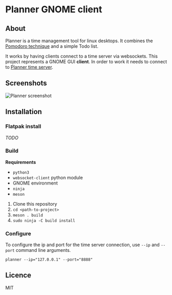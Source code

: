 # Planner GNOME client

## About
Planner is a time management tool for linux desktops.
It combines the [Pomodoro technique](https://en.wikipedia.org/wiki/Pomodoro_Technique) and a simple Todo list.

It works by having clients connect to a time server via websockets.
This project represents a GNOME GUI **client**.
In order to work it needs to connect to [Planner time server](https://gitlab.com/i2002/planner-time-server).

## Screenshots
![Planner screenshot](https://gitlab.com/i2002/planner-gnome-client/raw/master/screenshots/planner.png)

## Installation
### Flatpak install
*TODO*

### Build
**Requirements**
- `python3`
- `websocket-client` python module
- GNOME environment
- `ninja`
- `meson`

1. Clone this repository
2. `cd <path-to-project>`
3. `meson . build`
4. `sudo ninja -C build install`

### Configure
To configure the ip and port for the time server connection, use `--ip` and `--port` command line arguments.

`planner --ip="127.0.0.1" --port="8888"`

## Licence
MIT

